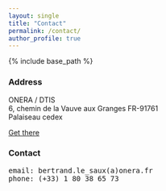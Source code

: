 ```yaml
---
layout: single
title: "Contact"
permalink: /contact/
author_profile: true
---
```


{% include base_path %}

### Address

ONERA / DTIS  
6, chemin de la Vauve aux Granges
FR-91761  
Palaiseau cedex  
  
[Get there](https://www.onera.fr/en/centers/palaiseau)  
  
### Contact

<pre>
email: bertrand.le_saux(a)onera.fr  
phone: (+33) 1 80 38 65 73
</pre>
